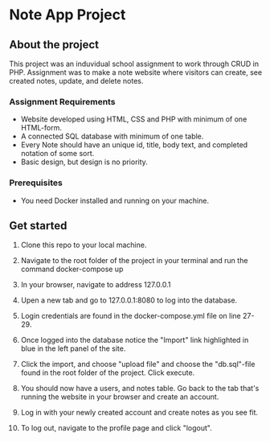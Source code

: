 # Note App Project

## About the project

This project was an induvidual school assignment to work through CRUD in PHP. Assignment was to make a note website where visitors can create, see created notes, update, and delete notes.

### Assignment Requirements

- Website developed using HTML, CSS and PHP with minimum of one HTML-form.
- A connected SQL database with minimum of one table.
- Every Note should have an unique id, title, body text, and completed notation of some sort.
- Basic design, but design is no priority.

### Prerequisites

- You need Docker installed and running on your machine.

## Get started

1. Clone this repo to your local machine.

2. Navigate to the root folder of the project in
   your terminal and run the command docker-compose up

3. In your browser, navigate to address 127.0.0.1

4. Upen a new tab and go to 127.0.0.1:8080 to log into the database.

5. Login credentials are found in the docker-compose.yml file on line 27-29.

6. Once logged into the database notice the "Import" link highlighted in blue in the left panel of the site.

7. Click the import, and choose "upload file" and choose the "db.sql"-file found in the root folder of the project. Click execute.

8. You should now have a users, and notes table. Go back to the tab that's running the website in your browser and create an account.

9. Log in with your newly created account and create notes as you see fit.

10. To log out, navigate to the profile page and click "logout".
